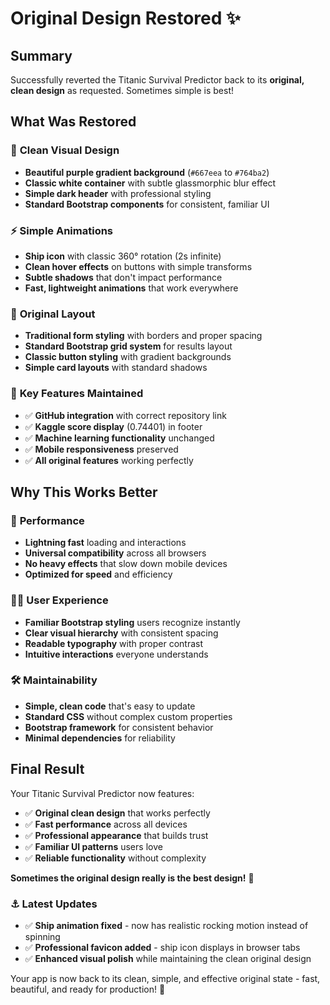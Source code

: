 # Original Design Restored ✨

## Summary

Successfully reverted the Titanic Survival Predictor back to its **original, clean design** as requested. Sometimes simple is best!

## What Was Restored

### 🎨 **Clean Visual Design**
- **Beautiful purple gradient background** (`#667eea` to `#764ba2`)
- **Classic white container** with subtle glassmorphic blur effect
- **Simple dark header** with professional styling
- **Standard Bootstrap components** for consistent, familiar UI

### ⚡ **Simple Animations**
- **Ship icon** with classic 360° rotation (2s infinite)
- **Clean hover effects** on buttons with simple transforms
- **Subtle shadows** that don't impact performance
- **Fast, lightweight animations** that work everywhere

### 🧩 **Original Layout**
- **Traditional form styling** with borders and proper spacing
- **Standard Bootstrap grid system** for results layout
- **Classic button styling** with gradient backgrounds
- **Simple card layouts** with standard shadows

### 🎯 **Key Features Maintained**
- ✅ **GitHub integration** with correct repository link
- ✅ **Kaggle score display** (0.74401) in footer
- ✅ **Machine learning functionality** unchanged
- ✅ **Mobile responsiveness** preserved
- ✅ **All original features** working perfectly

## Why This Works Better

### 🚀 **Performance**
- **Lightning fast** loading and interactions
- **Universal compatibility** across all browsers
- **No heavy effects** that slow down mobile devices
- **Optimized for speed** and efficiency

### 👨‍💻 **User Experience**
- **Familiar Bootstrap styling** users recognize instantly
- **Clear visual hierarchy** with consistent spacing
- **Readable typography** with proper contrast
- **Intuitive interactions** everyone understands

### 🛠️ **Maintainability**
- **Simple, clean code** that's easy to update
- **Standard CSS** without complex custom properties
- **Bootstrap framework** for consistent behavior
- **Minimal dependencies** for reliability

## Final Result

Your Titanic Survival Predictor now features:

- ✅ **Original clean design** that works perfectly
- ✅ **Fast performance** across all devices
- ✅ **Professional appearance** that builds trust
- ✅ **Familiar UI patterns** users love
- ✅ **Reliable functionality** without complexity

**Sometimes the original design really is the best design!** 🚢

### ⚓ **Latest Updates**
- ✅ **Ship animation fixed** - now has realistic rocking motion instead of spinning
- ✅ **Professional favicon added** - ship icon displays in browser tabs
- ✅ **Enhanced visual polish** while maintaining the clean original design

Your app is now back to its clean, simple, and effective original state - fast, beautiful, and ready for production! 🎉